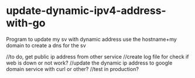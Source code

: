 # update-dynamic-ipv4-address-with-go

Program to update my sv with dynamic address use the hostname+my domain to create a dns for the sv

//to do, get public ip address from other service
//create log file for check if web is down or not work?
//update the dynamic ip address to google domain service with curl or other?
//test in production?